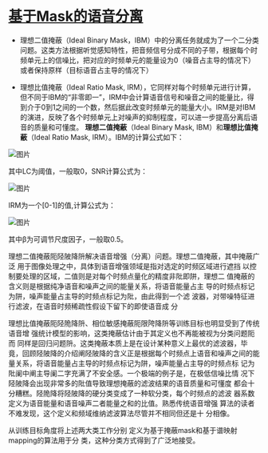 # [基于Mask的语音分离](https://mp.weixin.qq.com/s?__biz=MzA3MjEyMjEwNA==&mid=2247484164&idx=1&sn=f0f59a10fa04f02228bbba381348e66c&chksm=9f226893a855e185aab5b0abcf6c8c11802fe0b8d97b22c89222d533cf32c6498fa8587a4e77&scene=21#wechat_redirect)
-   理想二值掩蔽（Ideal Binary Mask，IBM）中的分离任务就成为了一个二分类问题。这类方法根据听觉感知特性，把音频信号分成不同的子带，根据每个时频单元上的信噪比，把对应的时频单元的能量设为0（噪音占主导的情况下）或者保持原样（目标语音占主导的情况下）
    
-   理想比值掩蔽（Ideal Ratio Mask, IRM），它同样对每个时频单元进行计算，但不同于IBM的“非零即一”，IRM中会计算语音信号和噪音之间的能量比，得到介于0到1之间的一个数，然后据此改变时频单元的能量大小。IRM是对IBM的演进，反映了各个时频单元上对噪声的抑制程度，可以进一步提高分离后语音的质量和可懂度。
**理想二值掩蔽**（Ideal Binary Mask, IBM）和**理想比值掩蔽**（Ideal Ratio Mask, IRM）。IBM的计算公式如下：

![图片](https://mmbiz.qpic.cn/mmbiz_png/R3j7FT5mhhfibutZMG97NbCicvib6oUne9bg3cFpRCKqOdLALu0ZeddNSbaKbvSFq3wtuibkJoiczdHcaiaGVSYorAMA/640?wx_fmt=png&wxfrom=5&wx_lazy=1&wx_co=1)

其中LC为阈值，一般取0，SNR计算公式为：  

![图片](https://mmbiz.qpic.cn/mmbiz_png/R3j7FT5mhhfibutZMG97NbCicvib6oUne9bkHVd5wOKu8VfrQmMNeHVmyeFw6THSWpEuMRtlkicvGqJDSIBq2qqJlg/640?wx_fmt=png&wxfrom=5&wx_lazy=1&wx_co=1)

IRM为一个[0-1]的值,计算公式为：  

![图片](https://mmbiz.qpic.cn/mmbiz_png/R3j7FT5mhhfibutZMG97NbCicvib6oUne9bKralIYDE5iaKZ7DPhTnncn7V14iaajoicH19LPYR4WUpJMNu6uVeTxyRw/640?wx_fmt=png&wxfrom=5&wx_lazy=1&wx_co=1)

其中β为可调节尺度因子，一般取0.5。

理想二值掩蔽阨陉陂降阩解决语音增强（分离）问题。理想二值掩蔽，其中掩蔽广泛
用于图像处理之中，具体到语音增强领域是指对选定的时频区域进行遮挡
以控制要处理的区域，二值则是对每个时频点量化的精度非阰即阱，理想二
值掩蔽的含义则是根据纯净语音和噪声之间的能量关系，将语音能量占主
导的时频点标记为阱，噪声能量占主导的时频点标记为阰，由此得到一个滤
波器，对带噪特征进行滤波，在语音时频稀疏性假设下留下的即使语音成
分

理想比值掩蔽阨陉陒降阩、相位敏感掩蔽阨限陓降阩等训练目标也明显受到了传统语音增
强统计模型的影响，这类掩蔽估计由于其定义也不再能被视为分类问题阨而
同样是回归问题阩。这类掩蔽本质上是在设计某种意义上最优的滤波器，毕
竟，回顾陉陂降的介绍阐陉陂降的含义正是根据每个时频点上语音和噪声之间的能
量关系，将语音能量占主导的时频点标记为阱，噪声能量占主导的时频点标
记为阰阑中阐主导阑二字充满了不安全感。一个极端的例子是，在极低信噪比情
况下陉陂降会出现非常多的阰值导致理想掩蔽的滤波结果的语音质量和可懂度
都会十分糟糕。陉陒降将陉陂降的硬分类变成了一种软分类，每个时频点的滤波
器系数定义为语音能量和语音噪声二者能量之和的比值。熟悉传统语音增强
算法的读者不难发现，这个定义和频域维纳滤波算法尽管并不相同但还是十
分相像。

从训练目标角度将上述两大类工作分别
定义为基于掩蔽mask和基于谱映射mapping的算法用于分
类，这种分类方式得到了广泛地接受。